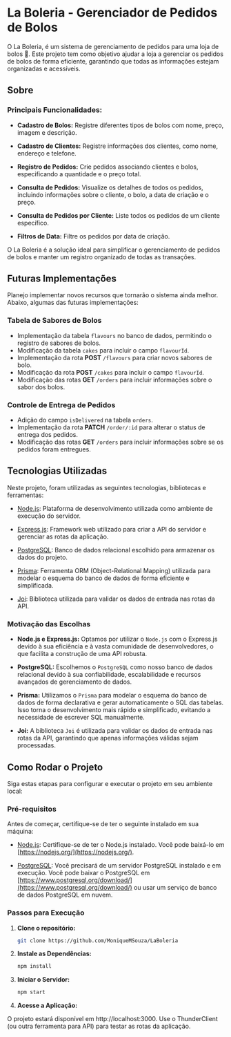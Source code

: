 # La Boleria - Gerenciador de Pedidos de Bolos

O La Boleria, é um sistema de gerenciamento de pedidos para uma loja de bolos 🎂. Este projeto tem como objetivo ajudar a loja a gerenciar os pedidos de bolos de forma eficiente, garantindo que todas as informações estejam organizadas e acessíveis.

## Sobre

### Principais Funcionalidades:

- **Cadastro de Bolos:** Registre diferentes tipos de bolos com nome, preço, imagem e descrição.

- **Cadastro de Clientes:** Registre informações dos clientes, como nome, endereço e telefone.

- **Registro de Pedidos:** Crie pedidos associando clientes e bolos, especificando a quantidade e o preço total.

- **Consulta de Pedidos:** Visualize os detalhes de todos os pedidos, incluindo informações sobre o cliente, o bolo, a data de criação e o preço.

- **Consulta de Pedidos por Cliente:** Liste todos os pedidos de um cliente específico.

- **Filtros de Data:** Filtre os pedidos por data de criação.

O La Boleria é a solução ideal para simplificar o gerenciamento de pedidos de bolos e manter um registro organizado de todas as transações.

 ## Futuras Implementações

Planejo implementar novos recursos que tornarão o sistema ainda melhor. Abaixo, algumas das futuras implementações:

### Tabela de Sabores de Bolos

- Implementação da tabela `flavours` no banco de dados, permitindo o registro de sabores de bolos.
- Modificação da tabela `cakes` para incluir o campo `flavourId`.
- Implementação da rota **POST** `/flavours` para criar novos sabores de bolo.
- Modificação da rota **POST** `/cakes` para incluir o campo `flavourId`.
- Modificação das rotas **GET** `/orders` para incluir informações sobre o sabor dos bolos.

### Controle de Entrega de Pedidos

- Adição do campo `isDelivered` na tabela `orders`.
- Implementação da rota **PATCH** `/order/:id` para alterar o status de entrega dos pedidos.
- Modificação das rotas **GET** `/orders` para incluir informações sobre se os pedidos foram entregues.


## Tecnologias Utilizadas

Neste projeto, foram utilizadas as seguintes tecnologias, bibliotecas e ferramentas:

- [Node.js](https://nodejs.org/): Plataforma de desenvolvimento utilizada como ambiente de execução do servidor.

- [Express.js](https://expressjs.com/): Framework web utilizado para criar a API do servidor e gerenciar as rotas da aplicação.

- [PostgreSQL](https://www.postgresql.org/): Banco de dados relacional escolhido para armazenar os dados do projeto.

- [Prisma](https://www.prisma.io/): Ferramenta ORM (Object-Relational Mapping) utilizada para modelar o esquema do banco de dados de forma eficiente e simplificada.

- [Joi](https://joi.dev/): Biblioteca utilizada para validar os dados de entrada nas rotas da API.

### Motivação das Escolhas

- **Node.js e Express.js:** Optamos por utilizar o `Node.js` com o Express.js devido à sua eficiência e à vasta comunidade de desenvolvedores, o que facilita a construção de uma API robusta.

- **PostgreSQL:** Escolhemos o `PostgreSQL` como nosso banco de dados relacional devido à sua confiabilidade, escalabilidade e recursos avançados de gerenciamento de dados.

- **Prisma:** Utilizamos o `Prisma` para modelar o esquema do banco de dados de forma declarativa e gerar automaticamente o SQL das tabelas. Isso torna o desenvolvimento mais rápido e simplificado, evitando a necessidade de escrever SQL manualmente.

- **Joi:** A biblioteca `Joi` é utilizada para validar os dados de entrada nas rotas da API, garantindo que apenas informações válidas sejam processadas.

## Como Rodar o Projeto

Siga estas etapas para configurar e executar o projeto em seu ambiente local:

### Pré-requisitos

Antes de começar, certifique-se de ter o seguinte instalado em sua máquina:

- [Node.js](https://nodejs.org/): Certifique-se de ter o Node.js instalado. Você pode baixá-lo em [https://nodejs.org/](https://nodejs.org/).

- [PostgreSQL](https://www.postgresql.org/): Você precisará de um servidor PostgreSQL instalado e em execução. Você pode baixar o PostgreSQL em [https://www.postgresql.org/download/](https://www.postgresql.org/download/) ou usar um serviço de banco de dados PostgreSQL em nuvem.

### Passos para Execução

1. **Clone o repositório:**

   ```bash
   git clone https://github.com/MoniqueMSouza/LaBoleria

2. **Instale as Dependências:**
    ```bash
    npm install
3. **Iniciar o Servidor:**
    ```bash
    npm start
4. **Acesse a Aplicação:**

O projeto estará disponível em http://localhost:3000.
Use o ThunderClient (ou outra ferramenta para API) para testar as rotas da aplicação.
